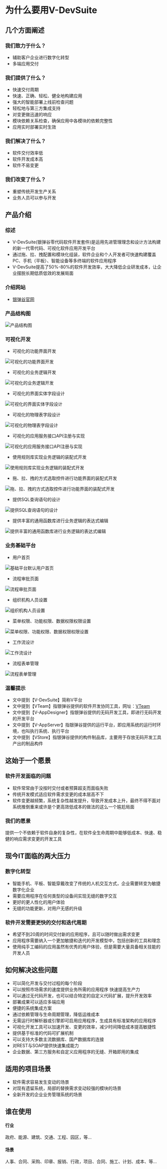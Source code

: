 # 为什么要用V-DevSuite

## 几个方面阐述

### 我们致力于什么？

* 辅助客户企业进行数字化转型
* 多端应用交付

### 我们提供了什么？

* 快速交付周期
* 快速、正确、轻松、健全地构建应用
* 强大的智能部署上线前检查问题
* 轻松地与第三方集成支持
* 对变更做迅速的响应
* 模块依赖关系检查，确保应用中各模块的依赖完整性
* 应用实时部署实时生效

### 我们解决了什么？

* 软件交付效率低
* 软件开发成本高
* 软件不易变更

### 我们改变了什么？

* 重塑传统开发生产关系
* 业务人员可以参与开发

## 产品介绍

### 综述

* V-DevSuite\(银弹谷零代码软件开发套件\)是运用先进管理理念和设计方法构建的新一代零代码、可视化软件应用开发平台
* 通过拖、拉、拽配置和模块化组装，软件企业和个人开发者可快速构建覆盖PC、手机（平板）、智能设备等多终端的软件应用程序
* V-DevSuite提高了50%-80%的软件开发效率，大大降低企业研发成本，让企业摆脱长期低质低效的发展局面

### 介绍网站

* [银弹谷官网](www.yindangu.com)

### 产品结构图

![&#x4EA7;&#x54C1;&#x7ED3;&#x6784;&#x56FE;](../../.gitbook/assets/image%20%2873%29.png)

### 可视化开发

* 可视化的功能界面开发

![&#x53EF;&#x89C6;&#x5316;&#x7684;&#x529F;&#x80FD;&#x754C;&#x9762;&#x5F00;&#x53D1;](../../.gitbook/assets/image%20%2878%29.png)

* 可视化的业务逻辑开发

![&#x53EF;&#x89C6;&#x5316;&#x7684;&#x4E1A;&#x52A1;&#x903B;&#x8F91;&#x5F00;&#x53D1;](../../.gitbook/assets/image%20%2860%29.png)

* 可视化的界面实体字段设计

![&#x53EF;&#x89C6;&#x5316;&#x7684;&#x754C;&#x9762;&#x5B9E;&#x4F53;&#x5B57;&#x6BB5;&#x8BBE;&#x8BA1;](../../.gitbook/assets/image%20%2869%29.png)

* 可视化的物理表字段设计

![&#x53EF;&#x89C6;&#x5316;&#x7684;&#x7269;&#x7406;&#x8868;&#x5B57;&#x6BB5;&#x8BBE;&#x8BA1;](../../.gitbook/assets/image%20%2857%29.png)

* 可视化的应用服务接口API注册与实现

![&#x53EF;&#x89C6;&#x5316;&#x7684;&#x5E94;&#x7528;&#x670D;&#x52A1;&#x63A5;&#x53E3;API&#x6CE8;&#x518C;&#x4E0E;&#x5B9E;&#x73B0;](../../.gitbook/assets/image%20%2867%29.png)

* 使用规则库实现业务逻辑的装配式开发

![&#x4F7F;&#x7528;&#x89C4;&#x5219;&#x5E93;&#x5B9E;&#x73B0;&#x4E1A;&#x52A1;&#x903B;&#x8F91;&#x7684;&#x88C5;&#x914D;&#x5F0F;&#x5F00;&#x53D1;](../../.gitbook/assets/image%20%2872%29.png)

* 拖、拉、拽的方式选取控件进行功能界面的装配式开发

![&#x62D6;&#x3001;&#x62C9;&#x3001;&#x62FD;&#x7684;&#x65B9;&#x5F0F;&#x9009;&#x53D6;&#x63A7;&#x4EF6;&#x8FDB;&#x884C;&#x529F;&#x80FD;&#x754C;&#x9762;&#x7684;&#x88C5;&#x914D;&#x5F0F;&#x5F00;&#x53D1;](../../.gitbook/assets/image%20%2856%29.png)

* 提供SQL查询语句的设计

![&#x63D0;&#x4F9B;SQL&#x67E5;&#x8BE2;&#x8BED;&#x53E5;&#x7684;&#x8BBE;&#x8BA1;](../../.gitbook/assets/image%20%2866%29.png)

* 提供丰富的通用函数库进行业务逻辑的表达式编辑

![&#x63D0;&#x4F9B;&#x4E30;&#x5BCC;&#x7684;&#x901A;&#x7528;&#x51FD;&#x6570;&#x5E93;&#x8FDB;&#x884C;&#x4E1A;&#x52A1;&#x903B;&#x8F91;&#x7684;&#x8868;&#x8FBE;&#x5F0F;&#x7F16;&#x8F91;](../../.gitbook/assets/image%20%2875%29.png)

### 业务基础平台

* 用户首页

![&#x57FA;&#x7840;&#x5E73;&#x53F0;&#x9ED8;&#x8BA4;&#x7528;&#x6237;&#x9996;&#x9875;](../../.gitbook/assets/image%20%2859%29.png)

* 流程审批页面

![&#x6D41;&#x7A0B;&#x5BA1;&#x6279;&#x9875;&#x9762;](../../.gitbook/assets/image%20%2871%29.png)

* 组织机构人员设置

![&#x7EC4;&#x7EC7;&#x673A;&#x6784;&#x4EBA;&#x5458;&#x8BBE;&#x7F6E;](../../.gitbook/assets/image%20%2855%29.png)

* 菜单权限、功能权限、数据权限权限设置

![&#x83DC;&#x5355;&#x6743;&#x9650;&#x3001;&#x529F;&#x80FD;&#x6743;&#x9650;&#x3001;&#x6570;&#x636E;&#x6743;&#x9650;&#x6743;&#x9650;&#x8BBE;&#x7F6E;](../../.gitbook/assets/image%20%2865%29.png)

* 工作流设计

![&#x5DE5;&#x4F5C;&#x6D41;&#x8BBE;&#x8BA1;](../../.gitbook/assets/image%20%2877%29.png)

* 流程表单管理

![&#x6D41;&#x7A0B;&#x8868;&#x5355;&#x7BA1;&#x7406;](../../.gitbook/assets/image%20%2876%29.png)

### 温馨提示

* 文中提到【V-DevSuite】简称V平台
* 文中提到【VTeam】指银弹谷提供的软件开发协同工具，网址：[VTeam](http://team.yindangu.com)
* 文中提到【V-AppDesigner】指银弹谷提供的无码开发工具，即进行无码开发的开发平台
* 文中提到【V-AppServer】指银弹谷提供的运行平台，即应用系统的运行时环境，也叫执行系统、执行平台
* 文中提到【VStore】指银弹谷提供的构件制品库，主要用于存放无码开发工具产出的制品构件

## 这始于一个愿景

### 软件开发面临的问题

* 软件常常由于没按时交付或者预算超支而面临失败
* 传统开发模式适应软件需求变更的成本居高不下
* 软件变更越频繁，系统复杂性越发提升，导致开发成本上升，最终不得不面对系统推倒重来或许是个更高效低成本的做法的这么一个尴尬局面

### 我们的愿景

提供一个不依赖于软件自身的复杂性，在软件全生命周期中能够低成本、快速、稳健的响应需求变更的开发工具

## 现今IT面临的两大压力

### 数字化转型

* 智能手机、平板、智能穿戴改变了传统的人机交互方式，企业需要转变为敏捷数字化企业
* 需要应用程序在任何类型的设备间实现无缝的数字交互
* 更好的更人性化的用户体验
* 无缝的功能更新，对用户无感的升级

### 软件开发需要更快的交付和迭代周期

* 希望不到20周的时间交付新的应用程序，且可以随时做出需求变更
* 应用程序需要纳入一个更加敏捷和迭代的开发模型中，包括创新的工具和理念
* 使用纯手工编码的应用虽然有优秀的用户体验，但是需要大量具备相关技能的开发人员

## 如何解决这些问题

* 可以简化开发与交付过程的每个阶段 
* 可以按照市场需求的速度提供业务所需的应用程序 快速提高生产力 
* 可以通过无代码开发，也可以结合特定的自定义代码扩展，提升开发效率 
* 部署成果可以适应多端应用 
* 便捷的系统集成方案 
* 通过依赖管理与生命周期管理，降低运维成本 
* 无需运行时解析器或引擎即可启用应用程序，生成具有标准架构的应用程序
*  可视化开发工具可以加速开发、变更的效率，减少时间降低成本提高敏捷性 
* 提供基于标准的代码可扩展机制 
* 可以支持大多数主流数据库、国产数据库的连接 
* 对REST与SOAP提供快速集成能力 
* 企业数据、第三方服务和自定义应用程序的无缝、开箱即用的集成

## 适用的项目场景

* 软件需求容易发生变动的场景 
* 对现有遗留系统，局部的替换需求变动较强的模块的场景
* 全新开发的企业业务管理系统的场景



## 谁在使用

#### 行业

政府、能源、建筑、交通、工程、园区，等...

#### 场景

人事、合同、采购、印章、报销、行政，项目、合同、施工、计划、成本、等...



